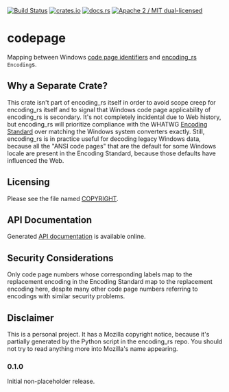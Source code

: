 [![Build Status](https://travis-ci.org/hsivonen/codepage.svg?branch=master)](https://travis-ci.org/hsivonen/codepage)
[![crates.io](https://meritbadge.herokuapp.com/codepage)](https://crates.io/crates/codepage)
[![docs.rs](https://docs.rs/codepage/badge.svg)](https://docs.rs/codepage/)
[![Apache 2 / MIT dual-licensed](https://img.shields.io/badge/license-Apache%202%20%2F%20MIT-blue.svg)](https://github.com/hsivonen/codepage/blob/master/COPYRIGHT)

# codepage

Mapping between Windows [code page identifiers][1] and
[encoding_rs][2] `Encoding`s.

[1]: https://docs.microsoft.com/en-us/windows/desktop/intl/code-page-identifiers
[2]: https://crates.io/crates/encoding_rs/

## Why a Separate Crate?

This crate isn't part of encoding_rs itself in order to avoid scope
creep for encoding_rs itself and to signal that Windows code page
applicability of encoding_rs is secondary. It's not completely
incidental due to Web history, but encoding_rs will prioritize
compliance with the WHATWG
[Encoding Standard](https://encoding.spec.whatwg.org/)
over matching the Windows system converters exactly. Still,
encoding_rs is in practice useful for decoding legacy Windows
data, because all the "ANSI code pages" that are the default
for some Windows locale are present in the Encoding Standard,
because those defaults have influenced the Web.

## Licensing

Please see the file named
[COPYRIGHT](https://github.com/hsivonen/codepage/blob/master/COPYRIGHT).

## API Documentation

Generated [API documentation](https://docs.rs/codepage/) is available
online.

## Security Considerations

Only code page numbers whose corresponding labels map to the replacement
encoding in the Encoding Standard map to the replacement encoding here,
despite many other code page numbers referring to encodings with similar
security problems.

## Disclaimer

This is a personal project. It has a Mozilla copyright notice, because
it's partially generated by the Python script in the encoding_rs repo.
You should not try to read anything more into Mozilla's name appearing.

### 0.1.0

Initial non-placeholder release.